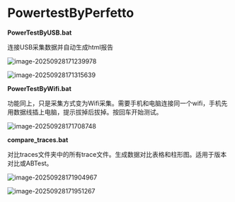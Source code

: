 # PowertestByPerfetto
**PowerTestByUSB.bat**

连接USB采集数据并自动生成html报告

![image-20250928171239978](C:\Users\Administrator\AppData\Roaming\Typora\typora-user-images\image-20250928171239978.png)

![image-20250928171315639](C:\Users\Administrator\AppData\Roaming\Typora\typora-user-images\image-20250928171315639.png)

**PowerTestByWifi.bat**

功能同上，只是采集方式变为Wifi采集。需要手机和电脑连接同一个wifi，手机先用数据线插上电脑，提示拔掉后拔掉。按回车开始测试。

![image-20250928171708748](C:\Users\Administrator\AppData\Roaming\Typora\typora-user-images\image-20250928171708748.png)

**compare_traces.bat**

对比traces文件夹中的所有trace文件。生成数据对比表格和柱形图。适用于版本对比或ABTest。

![image-20250928171904967](C:\Users\Administrator\AppData\Roaming\Typora\typora-user-images\image-20250928171904967.png)

![image-20250928171951267](C:\Users\Administrator\AppData\Roaming\Typora\typora-user-images\image-20250928171951267.png)
